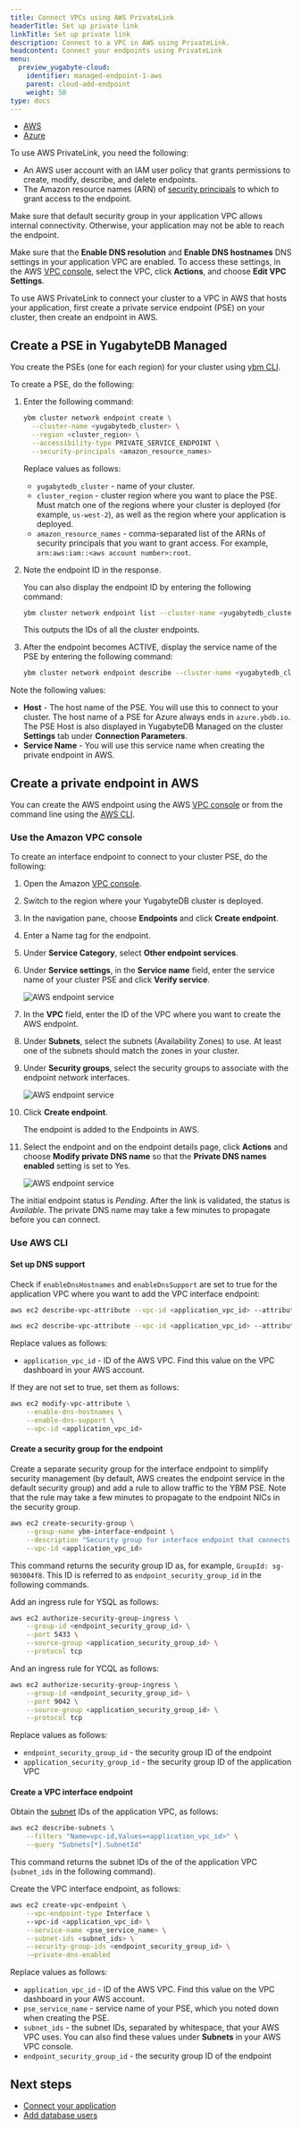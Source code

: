 ```yaml
---
title: Connect VPCs using AWS PrivateLink
headerTitle: Set up private link
linkTitle: Set up private link
description: Connect to a VPC in AWS using PrivateLink.
headcontent: Connect your endpoints using PrivateLink
menu:
  preview_yugabyte-cloud:
    identifier: managed-endpoint-1-aws
    parent: cloud-add-endpoint
    weight: 50
type: docs
---
```


<ul class="nav nav-tabs-alt nav-tabs-yb">

  <li>
    <a href="../managed-endpoint-aws/" class="nav-link active">
      <i class="fa-brands fa-aws" aria-hidden="true"></i>
      AWS
    </a>
  </li>

  <li>
    <a href="../managed-endpoint-azure/" class="nav-link">
       <i class="fa-brands fa-microsoft" aria-hidden="true"></i>
      Azure
    </a>
  </li>

</ul>

To use AWS PrivateLink, you need the following:

- An AWS user account with an IAM user policy that grants permissions to create, modify, describe, and delete endpoints.
- The Amazon resource names (ARN) of [security principals](https://docs.aws.amazon.com/vpc/latest/privatelink/configure-endpoint-service.html#add-remove-permissions) to which to grant access to the endpoint.

Make sure that default security group in your application VPC allows internal connectivity. Otherwise, your application may not be able to reach the endpoint.

Make sure that the **Enable DNS resolution** and **Enable DNS hostnames** DNS settings in your application VPC are enabled. To access these settings, in the AWS [VPC console](https://console.aws.amazon.com/vpc/), select the VPC, click **Actions**, and choose **Edit VPC Settings**.

To use AWS PrivateLink to connect your cluster to a VPC in AWS that hosts your application, first create a private service endpoint (PSE) on your cluster, then create an endpoint in AWS.

## Create a PSE in YugabyteDB Managed

You create the PSEs (one for each region) for your cluster using [ybm CLI](../../../managed-automation/managed-cli/).

To create a PSE, do the following:

1. Enter the following command:

    ```sh
    ybm cluster network endpoint create \
      --cluster-name <yugabytedb_cluster> \
      --region <cluster_region> \
      --accessibility-type PRIVATE_SERVICE_ENDPOINT \
      --security-principals <amazon_resource_names>
    ```

    Replace values as follows:

    - `yugabytedb_cluster` - name of your cluster.
    - `cluster_region` - cluster region where you want to place the PSE. Must match one of the regions where your cluster is deployed (for example, `us-west-2`), as well as the region where your application is deployed.
    - `amazon_resource_names` - comma-separated list of the ARNs of security principals that you want to grant access. For example, `arn:aws:iam::<aws account number>:root`.

1. Note the endpoint ID in the response.

    You can also display the endpoint ID by entering the following command:

    ```sh
    ybm cluster network endpoint list --cluster-name <yugabytedb_cluster>
    ```

    This outputs the IDs of all the cluster endpoints.

1. After the endpoint becomes ACTIVE, display the service name of the PSE by entering the following command:

    ```sh
    ybm cluster network endpoint describe --cluster-name <yugabytedb_cluster> --endpoint-id <endpoint_id>
    ```

Note the following values:

- **Host** - The host name of the PSE. You will use this to connect to your cluster. The host name of a PSE for Azure always ends in `azure.ybdb.io`. The PSE Host is also displayed in YugabyteDB Managed on the cluster **Settings** tab under **Connection Parameters**.
- **Service Name** - You will use this service name when creating the private endpoint in AWS.

## Create a private endpoint in AWS

You can create the AWS endpoint using the AWS [VPC console](https://console.aws.amazon.com/vpc/) or from the command line using the [AWS CLI](https://docs.aws.amazon.com/cli/).

### Use the Amazon VPC console

To create an interface endpoint to connect to your cluster PSE, do the following:

1. Open the Amazon [VPC console](https://console.aws.amazon.com/vpc/).

1. Switch to the region where your YugabyteDB cluster is deployed.

1. In the navigation pane, choose **Endpoints** and click **Create endpoint**.

1. Enter a Name tag for the endpoint.

1. Under **Service Category**, select **Other endpoint services**.

1. Under **Service settings**, in the **Service name** field, enter the service name of your cluster PSE and click **Verify service**.

    ![AWS endpoint service](/images/yb-cloud/managed-endpoint-aws-1.png)

1. In the **VPC** field, enter the ID of the VPC where you want to create the AWS endpoint.

1. Under **Subnets**, select the subnets (Availability Zones) to use. At least one of the subnets should match the zones in your cluster.

1. Under **Security groups**, select the security groups to associate with the endpoint network interfaces.

    ![AWS endpoint service](/images/yb-cloud/managed-endpoint-aws-2.png)

1. Click **Create endpoint**.

    The endpoint is added to the Endpoints in AWS.

1. Select the endpoint and on the endpoint details page, click **Actions** and choose **Modify private DNS name** so that the **Private DNS names enabled** setting is set to Yes.

    ![AWS endpoint service](/images/yb-cloud/managed-endpoint-aws-dns.png)

The initial endpoint status is _Pending_. After the link is validated, the status is _Available_. The private DNS name may take a few minutes to propagate before you can connect.

### Use AWS CLI

#### Set up DNS support

Check if `enableDnsHostnames` and `enableDnsSupport` are set to true for the application VPC where you want to add the VPC interface endpoint:

```sh
aws ec2 describe-vpc-attribute --vpc-id <application_vpc_id> --attribute enableDnsSupport

aws ec2 describe-vpc-attribute --vpc-id <application_vpc_id> --attribute enableDnsHostnames
```

Replace values as follows:

- `application_vpc_id` - ID of the AWS VPC. Find this value on the VPC dashboard in your AWS account.

If they are not set to true, set them as follows:

```sh
aws ec2 modify-vpc-attribute \
    --enable-dns-hostnames \
    --enable-dns-support \
    --vpc-id <application_vpc_id>
```

#### Create a security group for the endpoint

Create a separate security group for the interface endpoint to simplify security management (by default, AWS creates the endpoint service in the default security group) and add a rule to allow traffic to the YBM PSE. Note that the rule may take a few minutes to propagate to the endpoint NICs in the security group.

```sh
aws ec2 create-security-group \
    --group-name ybm-interface-endpoint \
    --description "Security group for interface endpoint that connects to ybm pse" \
    --vpc-id <application_vpc_id>
```

This command returns the security group ID as, for example, `GroupId: sg-903004f8`. This ID is referred to as `endpoint_security_group_id` in the following commands.

Add an ingress rule for YSQL as follows:

```sh
aws ec2 authorize-security-group-ingress \
    --group-id <endpoint_security_group_id> \
    --port 5433 \
    --source-group <application_security_group_id> \
    --protocol tcp
```

And an ingress rule for YCQL as follows:

```sh
aws ec2 authorize-security-group-ingress \
    --group-id <endpoint_security_group_id> \
    --port 9042 \
    --source-group <application_security_group_id> \
    --protocol tcp
```

Replace values as follows:

- `endpoint_security_group_id` - the security group ID of the endpoint
- `application_security_group_id` - the security group ID of the application VPC

#### Create a VPC interface endpoint

Obtain the [subnet](https://docs.aws.amazon.com/vpc/latest/userguide/modify-subnets.html) IDs of the application VPC, as follows:

```sh
aws ec2 describe-subnets \
    --filters "Name=vpc-id,Values=<application_vpc_id>" \
    --query "Subnets[*].SubnetId" 
```

This command returns the subnet IDs of the of the application VPC (`subnet_ids` in the following command).

Create the VPC interface endpoint, as follows:

```sh
aws ec2 create-vpc-endpoint \
    --vpc-endpoint-type Interface \ 
    --vpc-id <application_vpc_id> \
    --service-name <pse_service_name> \
    --subnet-ids <subnet_ids> \
    --security-group-ids <endpoint_security_group_id> \
    -–private-dns-enabled 
```

Replace values as follows:

- `application_vpc_id` - ID of the AWS VPC. Find this value on the VPC dashboard in your AWS account.
- `pse_service_name` - service name of your PSE, which you noted down when creating the PSE.
- `subnet_ids` - the subnet IDs, separated by whitespace, that your AWS VPC uses. You can also find these values under **Subnets** in your AWS VPC console.
- `endpoint_security_group_id` - the security group ID of the endpoint

## Next steps

- [Connect your application](../../../cloud-connect/connect-applications/)
- [Add database users](../../../cloud-secure-clusters/add-users/)

